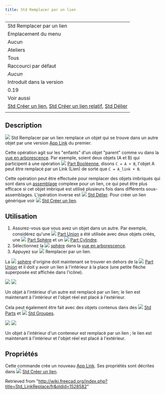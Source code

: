 ```yaml
---
title: Std Remplacer par un lien
---
```

|  |
| --- |
| Std Remplacer par un lien |
| Emplacement du menu |
| Aucun |
| Ateliers |
| Tous |
| Raccourci par défaut |
| *Aucun* |
| Introduit dans la version |
| 0.19 |
| Voir aussi |
| [Std Créer un lien](/Std_LinkMake/fr "Std LinkMake/fr"), [Std Créer un lien relatif](/Std_LinkMakeRelative/fr "Std LinkMakeRelative/fr"), [Std Délier](/Std_LinkUnlink/fr "Std LinkUnlink/fr") |
|  |

## Description

![](/images/Std_LinkReplace.svg) Std Remplacer par un lien remplace un objet qui se trouve dans un autre objet par une version [App Link](/App_Link/fr "App Link/fr") du premier.

Cette opération agit sur les "enfants" d'un objet "parent" comme vu dans la [vue en arborescence](/Tree_view/fr "Tree view/fr"). Par exemple, soient deux objets (A et B) qui participent à une opération ![](/images/Part_Boolean.svg) [Part Booléenne](/Part_Boolean/fr "Part Boolean/fr"), disons `C = A + B`, l'objet A peut être remplacé par un Link (Lien) de sorte que `C = A_link + B`.

Cette opération peut être effectuée pour remplacer des objets imbriqués qui sont dans un [assemblage](/Assembly/fr "Assembly/fr") complexe pour un lien, ce qui peut être plus efficace si cet objet imbriqué est utilisé plusieurs fois dans différents sous-assemblages. L'opération inverse est ![](/images/Std_LinkUnlink.svg) [Std Délier](/Std_LinkUnlink/fr "Std LinkUnlink/fr"). Pour créer un lien générique voir ![](/images/Std_LinkMake.svg) [Std Créer un lien](/Std_LinkMake/fr "Std LinkMake/fr").

## Utilisation

1. Assurez-vous que vous avez un objet dans un autre. Par exemple, considérez qu'une ![](/images/Part_Fuse.svg) [Part Union](/Part_Fuse/fr "Part Fuse/fr") a été utilisée avec deux objets créés, une ![](/images/Part_Sphere.svg) [Part Sphère](/Part_Sphere/fr "Part Sphere/fr") et un ![](/images/Part_Cylinder.svg) [Part Cylindre](/Part_Cylinder/fr "Part Cylinder/fr").
2. Sélectionnez la ![](/images/Part_Sphere.svg) [sphère](/Part_Sphere/fr "Part Sphere/fr") dans la [vue en arborescence](/Tree_view/fr "Tree view/fr").
3. Appuyez sur ![](/images/Std_LinkReplace.svg) Remplacer par un lien.

La ![](/images/Part_Sphere.svg) [sphère](/Part_Sphere/fr "Part Sphere/fr") d'origine doit maintenant se trouver en dehors de la ![](/images/Part_Fuse.svg) [Part Union](/Part_Fuse/fr "Part Fuse/fr") et il doit y avoir un lien à l'intérieur à la place (une petite flèche superposée est affichée dans l'icône).

![](/images/Std_Link_tree_replace_fuse_1_example.png) ![](/images/Std_Link_tree_replace_fuse_2_example.png)

Un objet à l'intérieur d'un autre est remplacé par un lien; le lien est maintenant à l'intérieur et l'objet réel est placé à l'extérieur.

Cela peut également être fait avec des objets contenus dans des ![](/images/Std_Part.svg) [Std Parts](/Std_Part/fr "Std Part/fr") et ![](/images/Std_Group.svg) [Std Groupes](/Std_Group/fr "Std Group/fr").

![](/images/Std_Link_tree_replace_part_1_examples.png) ![](/images/Std_Link_tree_replace_part_2_examples.png)

Un objet à l'intérieur d'un conteneur est remplacé par un lien ; le lien est maintenant à l'intérieur et l'objet réel est placé à l'extérieur.

## Propriétés

Cette commande crée un nouveau [App Link](/App_Link/fr "App Link/fr"). Ses propriétés sont décrites dans ![](/images/Std_LinkMake.svg) [Std Créer un lien](/Std_LinkMake/fr "Std LinkMake/fr").

Retrieved from "<http://wiki.freecad.org/index.php?title=Std_LinkReplace/fr&oldid=1528582>"